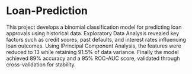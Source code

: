 # Loan-Prediction
This project develops a binomial classification model for predicting loan approvals using historical data. Exploratory Data Analysis revealed key factors such as credit scores, past defaults, and interest rates influencing loan outcomes. Using lPrincipal Component Analysis, the features were reduced to 13 while retaining 91.5% of data variance. Finally the model achieved 89% accuracy and a 95% ROC-AUC score, validated through cross-validation for stability. 
